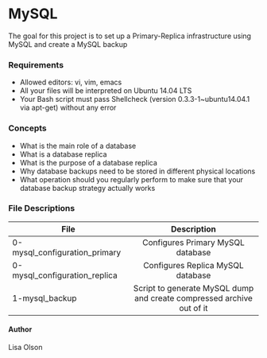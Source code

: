 # MySQL
The goal for this project is to set up a Primary-Replica infrastructure using MySQL and create a MySQL backup

### Requirements
- Allowed editors: vi, vim, emacs
- All your files will be interpreted on Ubuntu 14.04 LTS
- Your Bash script must pass Shellcheck (version 0.3.3-1~ubuntu14.04.1 via apt-get) without any error

### Concepts
- What is the main role of a database
- What is a database replica
- What is the purpose of a database replica
- Why database backups need to be stored in different physical locations
- What operation should you regularly perform to make sure that your database backup strategy actually works

### File Descriptions
| File | Description |
| ------------- |:-------------:|
| 0-mysql_configuration_primary | Configures Primary MySQL database |
| 0-mysql_configuration_replica | Configures Replica MySQL database |
| 1-mysql_backup | Script to generate MySQL dump and create compressed archive out of it |

#### Author
Lisa Olson

